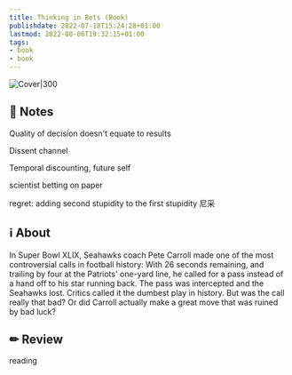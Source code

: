 ```yaml
---
title: Thinking in Bets (Book)
publishdate: 2022-07-18T15:24:28+01:00
lastmod: 2022-08-06T19:32:15+01:00
tags: 
- book
- book
---
```








![Cover|300](https://images-na.ssl-images-amazon.com/images/I/41+XSyDaQeL._SX329_BO1,204,203,200_.jpg)



## 📝 Notes



Quality of decision doesn't equate to results



Dissent channel



Temporal discounting, future self



scientist betting on paper



regret: adding second stupidity to the first stupidity 尼采









## ℹ️ About



In Super Bowl XLIX, Seahawks coach Pete Carroll made one of the most controversial calls in football history: With 26 seconds remaining, and trailing by four at the Patriots' one-yard line, he called for a pass instead of a hand off to his star running back. The pass was intercepted and the Seahawks lost. Critics called it the dumbest play in history. But was the call really that bad? Or did Carroll actually make a great move that was ruined by bad luck?



## ✏ Review



 reading



